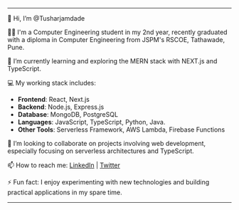 
---

👋 Hi, I’m @Tusharjamdade

👨‍🎓 I'm a Computer Engineering student in my 2nd year, recently graduated with a diploma in Computer Engineering from JSPM's RSCOE, Tathawade, Pune.

🌱 I’m currently learning and exploring the MERN stack with NEXT.js and TypeScript.

💻 My working stack includes:
- **Frontend**: React, Next.js
- **Backend**: Node.js, Express.js
- **Database**: MongoDB, PostgreSQL
- **Languages**: JavaScript, TypeScript, Python, Java.
- **Other Tools**: Serverless Framework, AWS Lambda, Firebase Functions

💬 I’m looking to collaborate on projects involving web development, especially focusing on serverless architectures and TypeScript.

📫 How to reach me: [LinkedIn](https://www.linkedin.com/in/tusharjamdade/) | [Twitter](https://x.com/tusharnjamdade)

⚡ Fun fact: I enjoy experimenting with new technologies and building practical applications in my spare time.

---
